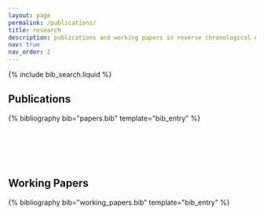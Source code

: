```yaml
---
layout: page
permalink: /publications/
title: research
description: publications and working papers in reverse chronological order.
nav: true
nav_order: 2
---
```


<!-- _pages/publications.md -->

<!-- Bibsearch Feature -->

{% include bib_search.liquid %}

<h2>Publications</h2>
<div class="publications">
  {% bibliography bib="papers.bib" template="bib_entry" %}
</div>

<br><br>
<br><br>

<h2>Working Papers</h2>
<div class="working_papers">
  {% bibliography bib="working_papers.bib" template="bib_entry" %}
</div>
